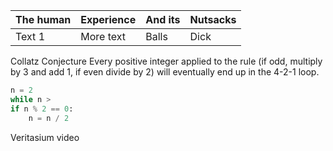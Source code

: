 

|The human|Experience|And its |Nutsacks|
|--|--|--|--|
|Text 1|More text|Balls |Dick |

Collatz Conjecture
Every positive integer applied to the rule (if odd, multiply by 3 and add 1, if even divide by 2) will eventually end up in the 4-2-1 loop. 


```python
n = 2
while n > 
if n % 2 == 0:
	n = n / 2
```
Veritasium video